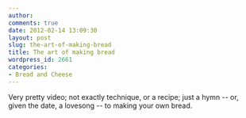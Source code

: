 ```yaml
---
author:
comments: true
date: 2012-02-14 13:09:30
layout: post
slug: the-art-of-making-bread
title: The art of making bread
wordpress_id: 2661
categories:
- Bread and Cheese
---
```


Very pretty video; not exactly technique, or a recipe; just a hymn -- or, given the date, a lovesong -- to making your own bread.
